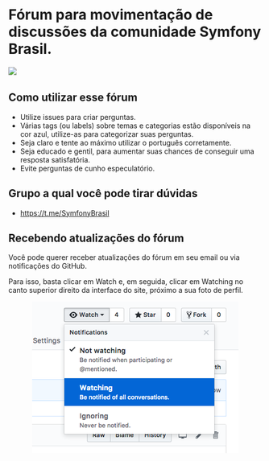 # Fórum para movimentação de discussões da comunidade Symfony Brasil.

<img  class="center" src="https://avatars3.githubusercontent.com/u/30373590?v=4&s=200">

## Como utilizar esse fórum

  - Utilize issues para criar perguntas.
  - Várias tags (ou labels) sobre temas e categorias estão disponíveis na cor azul, utilize-as para categorizar suas perguntas.
  - Seja claro e tente ao máximo utilizar o português corretamente.
  - Seja educado e gentil, para aumentar suas chances de conseguir uma resposta satisfatória.
  - Evite perguntas de cunho especulatório.

## Grupo a qual você pode tirar dúvidas

* https://t.me/SymfonyBrasil

## Recebendo atualizações do fórum

Você pode querer receber atualizações do fórum em seu email ou via notificações do GitHub.

Para isso, basta clicar em Watch e, em seguida, clicar em Watching no canto superior direito da interface do site, próximo a sua foto de perfil.

<p align="center">
  <img src="https://raw.githubusercontent.com/PHPcomRapadura/Forum/master/watching.png" alt="Watch GitHub repo"/>
</p>
